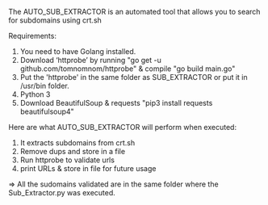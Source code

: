 The AUTO_SUB_EXTRACTOR is an automated tool that allows you to search for subdomains using crt.sh

Requirements:

1. You need to have Golang installed. 
2. Download ‘httprobe’ by running "go get -u github.com/tomnomnom/httprobe" & compile "go build main.go"
3. Put the 'httprobe' in the same folder as SUB_EXTRACTOR or put it in /usr/bin folder.
4. Python 3
5. Download BeautifulSoup & requests "pip3 install requests beautifulsoup4"

Here are what AUTO_SUB_EXTRACTOR will perform when executed:

1. It extracts subdomains from crt.sh
2. Remove dups and store in a file
4. Run httprobe to validate urls
5. print URLs & store in file for future usage

=> All the sudomains validated are in the same folder where the Sub_Extractor.py was executed.




